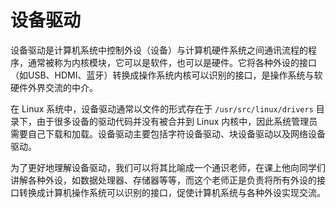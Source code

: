 # 设备驱动

设备驱动是计算机系统中控制外设（设备）与计算机硬件系统之间通讯流程的程序，通常被称为内核模块，它可以是软件，也可以是硬件。它将各种外设的接口（如USB、HDMI、蓝牙）转换成操作系统内核可以识别的接口，是操作系统与软硬件外界交流的中介。

在 Linux 系统中，设备驱动通常以文件的形式存在于 `/usr/src/linux/drivers` 目录下，由于很多设备的驱动代码并没有被合并到 Linux 内核中，因此系统管理员需要自己下载和加载。设备驱动主要包括字符设备驱动、块设备驱动以及网络设备驱动。

为了更好地理解设备驱动，我们可以将其比喻成一个通识老师，在课上他向同学们讲解各种外设，如数据处理器、存储器等等，而这个老师正是负责将所有外设的接口转换成计算机操作系统可以识别的接口，促使计算机系统与各种外设实现交流。